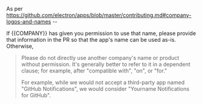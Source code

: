 As per https://github.com/electron/apps/blob/master/contributing.md#company-logos-and-names --

If {{COMPANY}} has given you permission to use that name, please provide that information in the PR so that the app's name can be used as-is. Otherwise,

> Please do not directly use another company's name or product without permission. It's generally better to refer to it in a dependent clause; for example, after "compatible with", "on", or "for."
>
> For example, while we would not accept a third-party app named "GitHub Notifications", we would consider "Yourname Notifications for GitHub".
